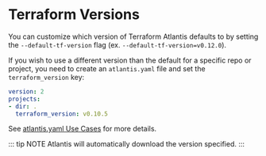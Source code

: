 # Terraform Versions

You can customize which version of Terraform Atlantis defaults to by setting
the `--default-tf-version` flag (ex. `--default-tf-version=v0.12.0`).

If you wish to use a different version than the default for a specific repo or project, you need
to create an `atlantis.yaml` file and set the `terraform_version` key:
```yaml
version: 2
projects:
- dir: .
  terraform_version: v0.10.5
```
See [atlantis.yaml Use Cases](/guide/atlantis-yaml-use-cases.html#terraform-versions) for more details.

::: tip NOTE
Atlantis will automatically download the version specified.
:::


